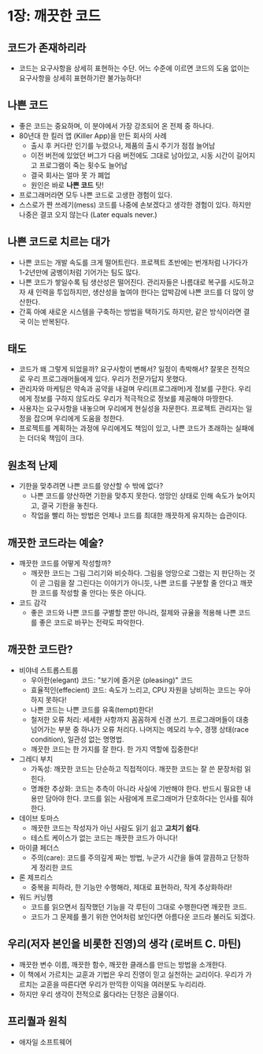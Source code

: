 # 1장: 깨끗한 코드
## 코드가 존재하리라
* 코드는 요구사항을 상세히 표현하는 수단. 어느 수준에 이르면 코드의 도움 없이는 요구사항을 상세히 표현하기란 불가능하다!
## 나쁜 코드
* 좋은 코드는 중요하며, 이 분야에서 가장 강조되어 온 전제 중 하나다.
* 80년대 한 킬러 앱 (Killer App)을 만든 회사의 사례
  * 출시 후 커다란 인기를 누렸으나, 제품의 출시 주기가 점점 늘어남
  * 이전 버전에 있었던 버그가 다음 버전에도 그대로 남아있고, 시동 시간이 길어지고 프로그램이 죽는 횟수도 늘어남
  * 결국 회사는 얼마 못 가 폐업
  * 원인은 바로 **나쁜 코드** 탓!
* 프로그래머라면 모두 나쁜 코드로 고생한 경험이 있다.
* 스스로가 짠 쓰레기(mess) 코드를 나중에 손보겠다고 생각한 경험이 있다. 하지만 나중은 결코 오지 않는다 (Later equals never.)
## 나쁜 코드로 치르는 대가
* 나쁜 코드는 개발 속도를 크게 떨어트린다. 프로젝트 초반에는 번개처럼 나가다가 1-2년만에 굼벵이처럼 기어가는 팀도 많다.
* 나쁜 코드가 쌓일수록 팀 생산성은 떨어진다. 관리자들은 나름대로 복구를 시도하고자 새 인력을 투입하지만, 생산성을 높여야 한다는 압박감에 나쁜 코드를 더 많이 양산한다.
* 간혹 아예 새로운 시스템을 구축하는 방법을 택하기도 하지만, 같은 방식이라면 결국 이는 반복된다.
## 태도
* 코드가 왜 그렇게 되었을까? 요구사항이 변해서? 일정이 촉박해서? 잘못은 전적으로 우리 프로그래머들에게 있다. 우리가 전문가답지 못했다.
* 관리자와 마케팅은 약속과 공약을 내걸며 우리(프로그래머)게 정보를 구한다. 우리에게 정보를 구하지 않도라도 우리가 적극적으로 정보를 제공해야 마땅한다.
* 사용자는 요구사항을 내놓으며 우리에게 현실성을 자문한다. 프로젝트 관리자는 일정을 잡으며 우리에게 도움을 청한다.
* 프로젝트를 계획하는 과정에 우리에게도 책임이 있고, 나쁜 코드가 초래하는 실패에는 더더욱 책임이 크다.
## 원초적 난제
* 기한을 맞추려면 나쁜 코드를 양산할 수 밖에 없다?
  * 나쁜 코드를 양산하면 기한을 맞추지 못한다. 엉망인 상태로 인해 속도가 늦어지고, 결국 기한을 놓친다.
  * 작업을 빨리 하는 방법은 언제나 코드를 최대한 깨끗하게 유지하는 습관이다.
## 깨끗한 코드라는 예술?
* 깨끗한 코드를 어떻게 작성할까?
  * 깨끗한 코드는 그림 그리기와 비슷하다. 그림을 엉망으로 그렸는 지 판단하는 것이 곧 그림을 잘 그린다는 이야기가 아니듯, 나쁜 코드를 구분할 줄 안다고 깨끗한 코드를 작성할 줄 안다는 뜻은 아니다.
* 코드 감각
  * 좋은 코드와 나쁜 코드를 구별할 뿐만 아니라, 절제와 규율을 적용해 나쁜 코드를 좋은 코드로 바꾸는 전략도 파악한다.
## 깨끗한 코드란?
* 비야네 스트롭스트룹
  * 우아한(elegant) 코드: "보기에 즐거운 (pleasing)" 코드
  * 효율적인(effecient) 코드: 속도가 느리고, CPU 자원을 낭비하는 코드는 우아하지 못하다!
  * 나쁜 코드는 나쁜 코드를 유혹(tempt)한다!
  * 철저한 오류 처리: 세세한 사항까지 꼼꼼하게 신경 쓰기. 프로그래머들이 대충 넘어가는 부분 중 하나가 오류 처리다. 나머지는 메모리 누수, 경쟁 상태(race condition), 일관성 없는 명명법.
  * 깨끗한 코드는 한 가지를 잘 한다. 한 가지 역할에 집중한다!
* 그레디 부치
  * 가독성: 깨끗한 코드는 단순하고 직접적이다. 깨끗한 코드는 잘 쓴 문장처럼 읽힌다.
  * 명쾌한 추상화: 코드는 추측이 아니라 사실에 기반해야 한다. 반드시 필요한 내용만 담아야 한다. 코드를 읽는 사람에게 프로그래머가 단호하다는 인사를 줘야 한다.
* 데이브 토마스
  * 깨끗한 코드는 작성자가 아닌 사람도 읽기 쉽고 **고치기 쉽다**.
  * 테스트 케이스가 없는 코드는 깨끗한 코드가 아니다!
* 마이클 페더스
  * 주의(care): 코드를 주의깊게 짜는 방법, 누군가 시간을 들여 깔끔하고 단정하게 정리한 코드
* 론 제프리스
  * 중복을 피하라, 한 기능만 수행해라, 제대로 표현하라, 작게 추상화하라!
* 워드 커닝햄
  * 코드를 읽으면서 짐작했던 기능을 각 루틴이 그대로 수행한다면 깨끗한 코드. 
  * 코드가 그 문제를 풀기 위한 언어처럼 보인다면 아름다운 코드라 불러도 되겠다.
## 우리(저자 본인을 비롯한 진영)의 생각 (로버트 C. 마틴)
* 깨끗한 변수 이름, 깨끗한 함수, 깨끗한 클래스를 만드는 방법을 소개한다.
* 이 책에서 가르치는 교훈과 기법은 우리 진영이 믿고 실천하는 교리이다. 우리가 가르치는 교훈을 따른다면 우리가 만끽한 이익을 여러분도 누리리라.
* 하지만 우리 생각이 전적으로 옳다라는 단정은 금물이다.
## 프리퀄과 원칙
* 애자일 소프트웨어